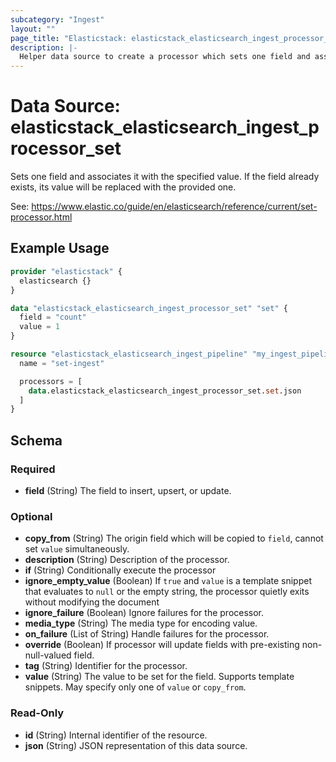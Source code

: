 ```yaml
---
subcategory: "Ingest"
layout: ""
page_title: "Elasticstack: elasticstack_elasticsearch_ingest_processor_set Data Source"
description: |-
  Helper data source to create a processor which sets one field and associates it with the specified value.
---
```


# Data Source: elasticstack_elasticsearch_ingest_processor_set

Sets one field and associates it with the specified value. If the field already exists, its value will be replaced with the provided one.

See: https://www.elastic.co/guide/en/elasticsearch/reference/current/set-processor.html


## Example Usage

```terraform
provider "elasticstack" {
  elasticsearch {}
}

data "elasticstack_elasticsearch_ingest_processor_set" "set" {
  field = "count"
  value = 1
}

resource "elasticstack_elasticsearch_ingest_pipeline" "my_ingest_pipeline" {
  name = "set-ingest"

  processors = [
    data.elasticstack_elasticsearch_ingest_processor_set.set.json
  ]
}
```

<!-- schema generated by tfplugindocs -->
## Schema

### Required

- **field** (String) The field to insert, upsert, or update.

### Optional

- **copy_from** (String) The origin field which will be copied to `field`, cannot set `value` simultaneously.
- **description** (String) Description of the processor.
- **if** (String) Conditionally execute the processor
- **ignore_empty_value** (Boolean) If `true` and `value` is a template snippet that evaluates to `null` or the empty string, the processor quietly exits without modifying the document
- **ignore_failure** (Boolean) Ignore failures for the processor.
- **media_type** (String) The media type for encoding value.
- **on_failure** (List of String) Handle failures for the processor.
- **override** (Boolean) If processor will update fields with pre-existing non-null-valued field.
- **tag** (String) Identifier for the processor.
- **value** (String) The value to be set for the field. Supports template snippets. May specify only one of `value` or `copy_from`.

### Read-Only

- **id** (String) Internal identifier of the resource.
- **json** (String) JSON representation of this data source.

